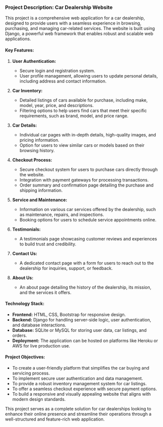 ### Project Description: Car Dealership Website

This project is a comprehensive web application for a car dealership, designed to provide users with a seamless experience in browsing, purchasing, and managing car-related services. The website is built using Django, a powerful web framework that enables robust and scalable web applications.

#### Key Features:
1. **User Authentication:**
   - Secure login and registration system.
   - User profile management, allowing users to update personal details, including address and contact information.

2. **Car Inventory:**
   - Detailed listings of cars available for purchase, including make, model, year, price, and descriptions.
   - Filtering options to help users find cars that meet their specific requirements, such as brand, model, and price range.

3. **Car Details:**
   - Individual car pages with in-depth details, high-quality images, and pricing information.
   - Option for users to view similar cars or models based on their browsing history.

4. **Checkout Process:**
   - Secure checkout system for users to purchase cars directly through the website.
   - Integration with payment gateways for processing transactions.
   - Order summary and confirmation page detailing the purchase and shipping information.

5. **Service and Maintenance:**
   - Information on various car services offered by the dealership, such as maintenance, repairs, and inspections.
   - Booking options for users to schedule service appointments online.

6. **Testimonials:**
   - A testimonials page showcasing customer reviews and experiences to build trust and credibility.

7. **Contact Us:**
   - A dedicated contact page with a form for users to reach out to the dealership for inquiries, support, or feedback.

8. **About Us:**
   - An about page detailing the history of the dealership, its mission, and the services it offers.

#### Technology Stack:
- **Frontend:** HTML, CSS, Bootstrap for responsive design.
- **Backend:** Django for handling server-side logic, user authentication, and database interactions.
- **Database:** SQLite or MySQL for storing user data, car listings, and orders.
- **Deployment:** The application can be hosted on platforms like Heroku or AWS for live production use.

#### Project Objectives:
- To create a user-friendly platform that simplifies the car buying and servicing process.
- To implement secure user authentication and data management.
- To provide a robust inventory management system for car listings.
- To offer a seamless checkout experience with secure payment options.
- To build a responsive and visually appealing website that aligns with modern design standards.

This project serves as a complete solution for car dealerships looking to enhance their online presence and streamline their operations through a well-structured and feature-rich web application.
